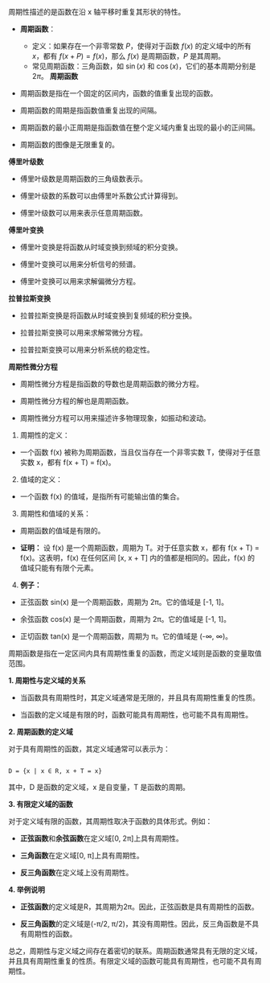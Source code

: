 周期性描述的是函数在沿 x 轴平移时重复其形状的特性。

- **周期函数**：
    - 定义：如果存在一个非零常数 $P$，使得对于函数 $f(x)$ 的定义域中的所有 $x$，都有 $f(x + P) = f(x)$，那么 $f(x)$ 是周期函数，$P$ 是其周期。
    - 常见周期函数：三角函数，如 $\sin(x)$ 和 $\cos(x)$，它们的基本周期分别是 $2\pi$。
**周期函数**

  

- 周期函数是指在一个固定的区间内，函数的值重复出现的函数。

- 周期函数的周期是指函数值重复出现的间隔。

- 周期函数的最小正周期是指函数值在整个定义域内重复出现的最小的正间隔。

- 周期函数的图像是无限重复的。

  

**傅里叶级数**

  

- 傅里叶级数是周期函数的三角级数表示。

- 傅里叶级数的系数可以由傅里叶系数公式计算得到。

- 傅里叶级数可以用来表示任意周期函数。

  

**傅里叶变换**

  

- 傅里叶变换是将函数从时域变换到频域的积分变换。

- 傅里叶变换可以用来分析信号的频谱。

- 傅里叶变换可以用来求解偏微分方程。

  

**拉普拉斯变换**

  

- 拉普拉斯变换是将函数从时域变换到复频域的积分变换。

- 拉普拉斯变换可以用来求解常微分方程。

- 拉普拉斯变换可以用来分析系统的稳定性。

  

**周期性微分方程**

  

- 周期性微分方程是指函数的导数也是周期函数的微分方程。

- 周期性微分方程的解也是周期函数。

- 周期性微分方程可以用来描述许多物理现象，如振动和波动。

1. 周期性的定义：

- 一个函数 f(x) 被称为周期函数，当且仅当存在一个非零实数 T，使得对于任意实数 x，都有 f(x + T) = f(x)。

2. 值域的定义：

- 一个函数 f(x) 的值域，是指所有可能输出值的集合。

3. 周期性和值域的关系：

- 周期函数的值域是有限的。

- **证明：** 设 f(x) 是一个周期函数，周期为 T。对于任意实数 x，都有 f(x + T) = f(x)。这表明，f(x) 在任何区间 [x, x + T] 内的值都是相同的。因此，f(x) 的值域只能有有限个元素。

4. **例子：**

- 正弦函数 sin(x) 是一个周期函数，周期为 2π。它的值域是 [-1, 1]。

- 余弦函数 cos(x) 是一个周期函数，周期为 2π。它的值域是 [-1, 1]。

- 正切函数 tan(x) 是一个周期函数，周期为 π。它的值域是 (-∞, ∞)。

周期函数是指在一定区间内具有周期性重复的函数，而定义域则是函数的变量取值范围。

  

**1. 周期性与定义域的关系**

  

* 当函数具有周期性时，其定义域通常是无限的，并且具有周期性重复的性质。

* 当函数的定义域是有限的时，函数可能具有周期性，也可能不具有周期性。

  

**2. 周期函数的定义域**

  

对于具有周期性的函数，其定义域通常可以表示为：

  

```

D = {x | x ∈ R, x + T = x}

```

  

其中，D 是函数的定义域，x 是自变量，T 是函数的周期。

  

**3. 有限定义域的函数**

  

对于定义域有限的函数，其周期性取决于函数的具体形式。例如：

  

* **正弦函数**和**余弦函数**在定义域[0, 2π]上具有周期性。

* **三角函数**在定义域[0, π]上具有周期性。

* **反三角函数**在定义域上没有周期性。

  

**4. 举例说明**

  

* **正弦函数**的定义域是R，其周期为2π。因此，正弦函数是具有周期性的函数。

* **反三角函数**的定义域是(-π/2, π/2)，其没有周期性。因此，反三角函数是不具有周期性的函数。

  

总之，周期性与定义域之间存在着密切的联系。周期函数通常具有无限的定义域，并且具有周期性重复的性质。有限定义域的函数可能具有周期性，也可能不具有周期性。